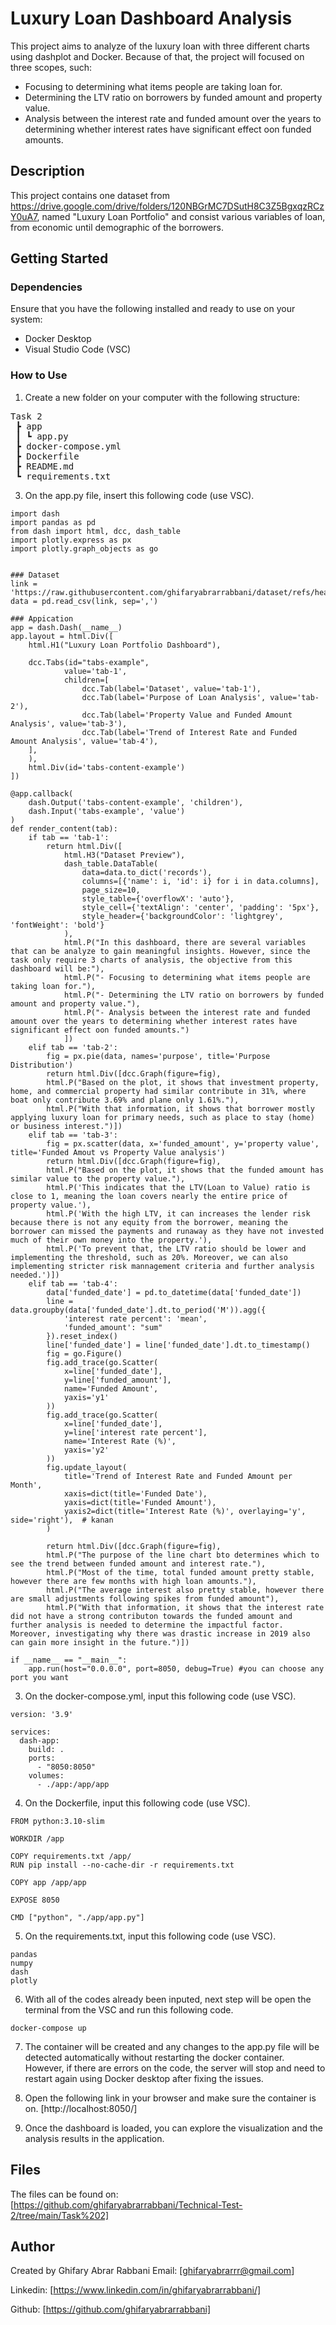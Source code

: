 # Luxury Loan Dashboard Analysis
This project aims to analyze of the luxury loan with three different charts using dashplot and Docker. Because of that, the project will focused on three scopes, such:
- Focusing to determining what items people are taking loan for.
- Determining the LTV ratio on borrowers by funded amount and property value.
- Analysis between the interest rate and funded amount over the years to determining whether interest rates have significant effect oon funded amounts.

## Description
This project contains one dataset from https://drive.google.com/drive/folders/120NBGrMC7DSutH8C3Z5BgxqzRCzY0uA7, named "Luxury Loan Portfolio" and consist various variables of loan, from economic until demographic of the borrowers.

## Getting Started
### Dependencies
Ensure that you have the following installed and ready to use on your system:
- Docker Desktop
- Visual Studio Code (VSC)

### How to Use
1. Create a new folder on your computer with the following structure:
<pre>
Task 2
 ┣ app
 ┃ ┗ app.py
 ┣ docker-compose.yml
 ┣ Dockerfile
 ┣ README.md
 ┗ requirements.txt
</pre>

3. On the app.py file, insert this following code (use VSC). 
```
import dash
import pandas as pd
from dash import html, dcc, dash_table
import plotly.express as px
import plotly.graph_objects as go


### Dataset
link = 'https://raw.githubusercontent.com/ghifaryabrarrabbani/dataset/refs/heads/main/LuxuryLoanPortfolio.csv'
data = pd.read_csv(link, sep=',')

### Appication
app = dash.Dash(__name__)
app.layout = html.Div([  
    html.H1("Luxury Loan Portfolio Dashboard"),

    dcc.Tabs(id="tabs-example", 
            value='tab-1', 
            children=[
                dcc.Tab(label='Dataset', value='tab-1'),
                dcc.Tab(label='Purpose of Loan Analysis', value='tab-2'),
                dcc.Tab(label='Property Value and Funded Amount Analysis', value='tab-3'),
                dcc.Tab(label='Trend of Interest Rate and Funded Amount Analysis', value='tab-4'),
    ],
    ),
    html.Div(id='tabs-content-example')
])

@app.callback(
    dash.Output('tabs-content-example', 'children'),
    dash.Input('tabs-example', 'value')
)
def render_content(tab):
    if tab == 'tab-1':
        return html.Div([
            html.H3("Dataset Preview"),
            dash_table.DataTable(
                data=data.to_dict('records'),
                columns=[{'name': i, 'id': i} for i in data.columns],
                page_size=10,
                style_table={'overflowX': 'auto'},
                style_cell={'textAlign': 'center', 'padding': '5px'},
                style_header={'backgroundColor': 'lightgrey', 'fontWeight': 'bold'}
            ),
            html.P("In this dashboard, there are several variables that can be analyze to gain meaningful insights. However, since the task only require 3 charts of analysis, the objective from this dashboard will be:"),
            html.P("- Focusing to determining what items people are taking loan for."),
            html.P("- Determining the LTV ratio on borrowers by funded amount and property value."),
            html.P("- Analysis between the interest rate and funded amount over the years to determining whether interest rates have significant effect oon funded amounts.")
            ])
    elif tab == 'tab-2':
        fig = px.pie(data, names='purpose', title='Purpose Distribution')
        return html.Div([dcc.Graph(figure=fig),
        html.P("Based on the plot, it shows that investment property, home, and commercial property had similar contribute in 31%, where boat only contribute 3.69% and plane only 1.61%."),
        html.P("With that information, it shows that borrower mostly applying luxury loan for primary needs, such as place to stay (home) or business interest.")])
    elif tab == 'tab-3':
        fig = px.scatter(data, x='funded_amount', y='property value', title='Funded Amout vs Property Value analysis')
        return html.Div([dcc.Graph(figure=fig),
        html.P("Based on the plot, it shows that the funded amount has similar value to the property value."),
        html.P('This indicates that the LTV(Loan to Value) ratio is close to 1, meaning the loan covers nearly the entire price of property value.'),
        html.P('With the high LTV, it can increases the lender risk because there is not any equity from the borrower, meaning the borrower can missed the payments and runaway as they have not invested much of their own money into the property.'),
        html.P('To prevent that, the LTV ratio should be lower and implementing the threshold, such as 20%. Moreover, we can also implementing stricter risk mannagement criteria and further analysis needed.')])
    elif tab == 'tab-4':
        data['funded_date'] = pd.to_datetime(data['funded_date'])
        line = data.groupby(data['funded_date'].dt.to_period('M')).agg({
            'interest rate percent': 'mean',
            'funded_amount': "sum"
        }).reset_index()
        line['funded_date'] = line['funded_date'].dt.to_timestamp()
        fig = go.Figure()
        fig.add_trace(go.Scatter(
            x=line['funded_date'],
            y=line['funded_amount'],
            name='Funded Amount',
            yaxis='y1'
        ))
        fig.add_trace(go.Scatter(
            x=line['funded_date'],
            y=line['interest rate percent'],
            name='Interest Rate (%)',
            yaxis='y2'
        ))
        fig.update_layout(
            title='Trend of Interest Rate and Funded Amount per Month',
            xaxis=dict(title='Funded Date'),
            yaxis=dict(title='Funded Amount'),           
            yaxis2=dict(title='Interest Rate (%)', overlaying='y', side='right'),  # kanan
        )

        return html.Div([dcc.Graph(figure=fig),
        html.P("The purpose of the line chart bto determines which to see the trend between funded amount and interest rate."),
        html.P("Most of the time, total funded amount pretty stable, however there are few months with high loan amounts."),
        html.P("The average interest also pretty stable, however there are small adjustments following spikes from funded amount"),
        html.P("With that information, it shows that the interest rate did not have a strong contributon towards the funded amount and further analysis is needed to determine the impactful factor. Moreover, investigating why there was drastic increase in 2019 also can gain more insight in the future.")])

if __name__ == "__main__":
    app.run(host="0.0.0.0", port=8050, debug=True) #you can choose any port you want
```

3. On the docker-compose.yml, input this following code (use VSC).
```
version: '3.9'

services:
  dash-app:
    build: .
    ports:
      - "8050:8050"
    volumes:
      - ./app:/app/app
```

4. On the Dockerfile, input this following code (use VSC).
```
FROM python:3.10-slim

WORKDIR /app

COPY requirements.txt /app/
RUN pip install --no-cache-dir -r requirements.txt

COPY app /app/app

EXPOSE 8050

CMD ["python", "./app/app.py"]
```

5. On the requirements.txt, input this following code (use VSC).
```
pandas
numpy
dash
plotly
```

6. With all of the codes already been inputed, next step will be open the terminal from the VSC and run this following code.
```
docker-compose up
```

7. The container will be created and any changes to the app.py file will be detected automatically without restarting the docker container. However, if there are errors on the code, the server will stop and need to restart again using Docker desktop after fixing the issues. 

8. Open the following link in your browser and make sure the container is on.
[http://localhost:8050/]

9. Once the dashboard is loaded, you can explore the visualization and the analysis results in the application.

## Files
The files can be found on:
[https://github.com/ghifaryabrarrabbani/Technical-Test-2/tree/main/Task%202]

## Author
Created by Ghifary Abrar Rabbani Email: [ghifaryabrarrr@gmail.com]

Linkedin: [https://www.linkedin.com/in/ghifaryabrarrabbani/]

Github: [https://github.com/ghifaryabrarrabbani]
